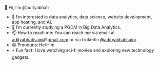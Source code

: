 👋 Hi, I’m @adityabhati
- 👀 I’m interested in data analytics, data science, website development, app hosting, and AI.  
- 🌱 I’m currently studying a PGDM in Big Data Analytics.  
- 📫 How to reach me: You can reach me via email at [adityabhatisaini@gmail.com](mailto:adityabhatisaini@gmail.com) or via LinkedIn [@adityabhatisaini](https://www.linkedin.com/in/adityabhatisaini).  
- 😄 Pronouns: He/Him  
- ⚡ Fun fact: I love watching sci-fi movies and exploring new technology gadgets.  
